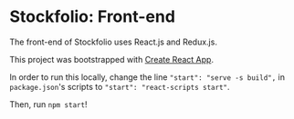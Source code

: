 # Stockfolio: Front-end

The front-end of Stockfolio uses React.js and Redux.js.

This project was bootstrapped with [Create React App](https://github.com/facebook/create-react-app).

In order to run this locally, change the line `"start": "serve -s build",` in `package.json`'s scripts to `"start": "react-scripts start"`. 

Then, run `npm start`!
